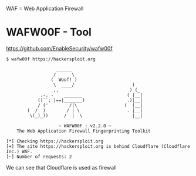 WAF = Web Application Firewall
# WAFW00F - Tool
https://github.com/EnableSecurity/wafw00f
```
$ wafw00f https://hackersploit.org

                   ______
                  /      \
                 (  Woof! )
                  \  ____/                      )
                  ,,                           ) (_
             .-. -    _______                 ( |__|
            ()``; |==|_______)                .)|__|
            / ('        /|\                  (  |__|
        (  /  )        / | \                  . |__|
         \(_)_))      /  |  \                   |__|

                    ~ WAFW00F : v2.2.0 ~
    The Web Application Firewall Fingerprinting Toolkit

[*] Checking https://hackersploit.org
[+] The site https://hackersploit.org is behind Cloudflare (Cloudflare Inc.) WAF.
[~] Number of requests: 2
```
We can see that Cloudflare is used as firewall